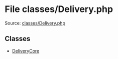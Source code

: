 File classes/Delivery.php
=========

Source: [classes/Delivery.php](https://github.com/PrestaShop/PrestaShop/blob/1.5.4.1/classes/Delivery.php)


Classes
-------

* [DeliveryCore](class.DeliveryCore.md)


